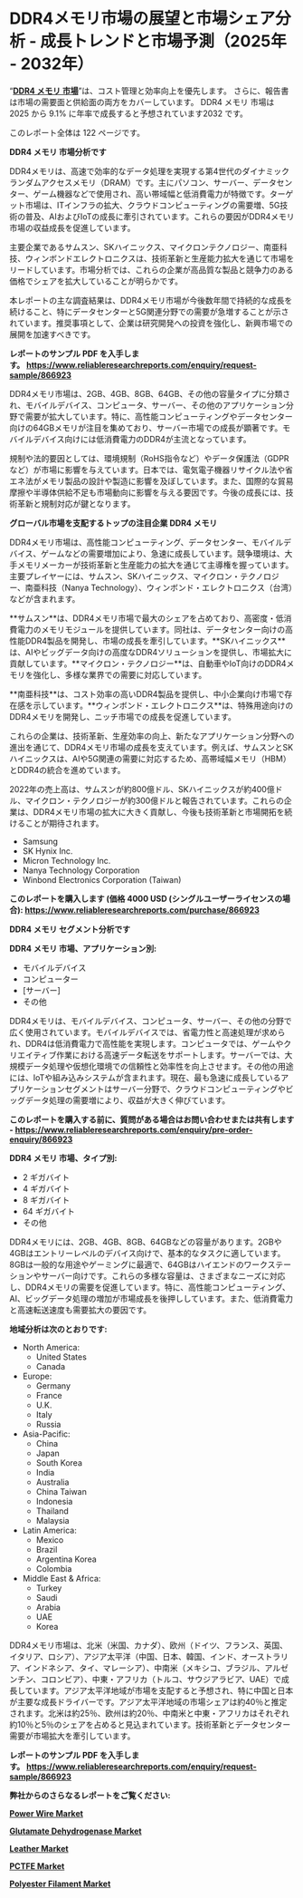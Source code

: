 <p><h1>DDR4メモリ市場の展望と市場シェア分析 - 成長トレンドと市場予測（2025年 - 2032年）</h1></p><p>&ldquo;<strong><a href="https://www.reliableresearchreports.com/ddr4-memory-r866923?utm_campaign=107&utm_medium=9&utm_source=Github&utm_content=ia&utm_term=25012025&utm_id=ddr4-memory">DDR4 メモリ 市場</a></strong>&rdquo;は、コスト管理と効率向上を優先します。 さらに、報告書は市場の需要面と供給面の両方をカバーしています。 DDR4 メモリ 市場は 2025 から 9.1% に年率で成長すると予想されています2032 です。</p>
<p>このレポート全体は 122 ページです。</p>
<p><strong>DDR4 メモリ 市場分析です</strong></p>
<p><p>DDR4メモリは、高速で効率的なデータ処理を実現する第4世代のダイナミックランダムアクセスメモリ（DRAM）です。主にパソコン、サーバー、データセンター、ゲーム機器などで使用され、高い帯域幅と低消費電力が特徴です。ターゲット市場は、ITインフラの拡大、クラウドコンピューティングの需要増、5G技術の普及、AIおよびIoTの成長に牽引されています。これらの要因がDDR4メモリ市場の収益成長を促進しています。</p><p>主要企業であるサムスン、SKハイニックス、マイクロンテクノロジー、南亜科技、ウィンボンドエレクトロニクスは、技術革新と生産能力拡大を通じて市場をリードしています。市場分析では、これらの企業が高品質な製品と競争力のある価格でシェアを拡大していることが明らかです。</p><p>本レポートの主な調査結果は、DDR4メモリ市場が今後数年間で持続的な成長を続けること、特にデータセンターと5G関連分野での需要が急増することが示されています。推奨事項として、企業は研究開発への投資を強化し、新興市場での展開を加速すべきです。</p></p>
<p><strong>レポートのサンプル PDF を入手します。&nbsp;<a href="https://www.reliableresearchreports.com/enquiry/request-sample/866923?utm_campaign=107&utm_medium=9&utm_source=Github&utm_content=ia&utm_term=25012025&utm_id=ddr4-memory">https://www.reliableresearchreports.com/enquiry/request-sample/866923</a></strong></p>
<p><p>DDR4メモリ市場は、2GB、4GB、8GB、64GB、その他の容量タイプに分類され、モバイルデバイス、コンピュータ、サーバー、その他のアプリケーション分野で需要が拡大しています。特に、高性能コンピューティングやデータセンター向けの64GBメモリが注目を集めており、サーバー市場での成長が顕著です。モバイルデバイス向けには低消費電力のDDR4が主流となっています。</p><p>規制や法的要因としては、環境規制（RoHS指令など）やデータ保護法（GDPRなど）が市場に影響を与えています。日本では、電気電子機器リサイクル法や省エネ法がメモリ製品の設計や製造に影響を及ぼしています。また、国際的な貿易摩擦や半導体供給不足も市場動向に影響を与える要因です。今後の成長には、技術革新と規制対応が鍵となります。</p></p>
<p><strong>グローバル市場を支配するトップの注目企業 DDR4 メモリ</strong></p>
<p><p>DDR4メモリ市場は、高性能コンピューティング、データセンター、モバイルデバイス、ゲームなどの需要増加により、急速に成長しています。競争環境は、大手メモリメーカーが技術革新と生産能力の拡大を通じて主導権を握っています。主要プレイヤーには、サムスン、SKハイニックス、マイクロン・テクノロジー、南亜科技（Nanya Technology）、ウィンボンド・エレクトロニクス（台湾）などが含まれます。</p><p>**サムスン**は、DDR4メモリ市場で最大のシェアを占めており、高密度・低消費電力のメモリモジュールを提供しています。同社は、データセンター向けの高性能DDR4製品を開発し、市場の成長を牽引しています。**SKハイニックス**は、AIやビッグデータ向けの高度なDDR4ソリューションを提供し、市場拡大に貢献しています。**マイクロン・テクノロジー**は、自動車やIoT向けのDDR4メモリを強化し、多様な業界での需要に対応しています。</p><p>**南亜科技**は、コスト効率の高いDDR4製品を提供し、中小企業向け市場で存在感を示しています。**ウィンボンド・エレクトロニクス**は、特殊用途向けのDDR4メモリを開発し、ニッチ市場での成長を促進しています。</p><p>これらの企業は、技術革新、生産効率の向上、新たなアプリケーション分野への進出を通じて、DDR4メモリ市場の成長を支えています。例えば、サムスンとSKハイニックスは、AIや5G関連の需要に対応するため、高帯域幅メモリ（HBM）とDDR4の統合を進めています。</p><p>2022年の売上高は、サムスンが約800億ドル、SKハイニックスが約400億ドル、マイクロン・テクノロジーが約300億ドルと報告されています。これらの企業は、DDR4メモリ市場の拡大に大きく貢献し、今後も技術革新と市場開拓を続けることが期待されます。</p></p>
<p><ul><li>Samsung</li><li>SK Hynix Inc.</li><li>Micron Technology Inc.</li><li>Nanya Technology Corporation</li><li>Winbond Electronics Corporation (Taiwan)</li></ul></p>
<p><strong>このレポートを購入します (価格 4000 USD (シングルユーザーライセンスの場合):&nbsp;<a href="https://www.reliableresearchreports.com/purchase/866923?utm_campaign=107&utm_medium=9&utm_source=Github&utm_content=ia&utm_term=25012025&utm_id=ddr4-memory">https://www.reliableresearchreports.com/purchase/866923</a></strong></p>
<p><strong>DDR4 メモリ セグメント分析です</strong></p>
<p><strong>DDR4 メモリ 市場、アプリケーション別:</strong></p>
<p><ul><li>モバイルデバイス</li><li>コンピューター</li><li>[サーバー]</li><li>その他</li></ul></p>
<p><p>DDR4メモリは、モバイルデバイス、コンピュータ、サーバー、その他の分野で広く使用されています。モバイルデバイスでは、省電力性と高速処理が求められ、DDR4は低消費電力で高性能を実現します。コンピュータでは、ゲームやクリエイティブ作業における高速データ転送をサポートします。サーバーでは、大規模データ処理や仮想化環境での信頼性と効率性を向上させます。その他の用途には、IoTや組み込みシステムが含まれます。現在、最も急速に成長しているアプリケーションセグメントはサーバー分野で、クラウドコンピューティングやビッグデータ処理の需要増により、収益が大きく伸びています。</p></p>
<p><strong>このレポートを購入する前に、質問がある場合はお問い合わせまたは共有します - <a href="https://www.reliableresearchreports.com/enquiry/pre-order-enquiry/866923?utm_campaign=107&utm_medium=9&utm_source=Github&utm_content=ia&utm_term=25012025&utm_id=ddr4-memory">https://www.reliableresearchreports.com/enquiry/pre-order-enquiry/866923</a></strong></p>
<p><strong>DDR4 メモリ 市場、タイプ別:</strong></p>
<p><ul><li>2 ギガバイト</li><li>4 ギガバイト</li><li>8 ギガバイト</li><li>64 ギガバイト</li><li>その他</li></ul></p>
<p><p>DDR4メモリには、2GB、4GB、8GB、64GBなどの容量があります。2GBや4GBはエントリーレベルのデバイス向けで、基本的なタスクに適しています。8GBは一般的な用途やゲーミングに最適で、64GBはハイエンドのワークステーションやサーバー向けです。これらの多様な容量は、さまざまなニーズに対応し、DDR4メモリの需要を促進しています。特に、高性能コンピューティング、AI、ビッグデータ処理の増加が市場成長を後押ししています。また、低消費電力と高速転送速度も需要拡大の要因です。</p></p>
<p><strong>地域分析は次のとおりです:</strong></p>
<p><ul>
    <li>
        North America:
        <ul>
            <li>United States</li>
            <li>Canada</li>
        </ul>
    </li>
    <li>
        Europe:
        <ul>
            <li>Germany</li>
            <li>France</li>
            <li>U.K.</li>
            <li>Italy</li>
            <li>Russia</li>
        </ul>
    </li>
    <li>
        Asia-Pacific:
        <ul>
            <li>China</li>
            <li>Japan</li>
            <li>South Korea</li>
            <li>India</li>
            <li>Australia</li>
            <li>China Taiwan</li>
            <li>Indonesia</li>
            <li>Thailand</li>
            <li>Malaysia</li>
        </ul>
    </li>
    <li>
        Latin America:
        <ul>
            <li>Mexico</li>
            <li>Brazil</li>
            <li>Argentina Korea</li>
            <li>Colombia</li>
        </ul>
    </li>
    <li>
        Middle East & Africa:
        <ul>
            <li>Turkey</li>
            <li>Saudi</li>
            <li>Arabia</li>
            <li>UAE</li>
            <li>Korea</li>
        </ul>
    </li>
    </ul></p>
<p><p>DDR4メモリ市場は、北米（米国、カナダ）、欧州（ドイツ、フランス、英国、イタリア、ロシア）、アジア太平洋（中国、日本、韓国、インド、オーストラリア、インドネシア、タイ、マレーシア）、中南米（メキシコ、ブラジル、アルゼンチン、コロンビア）、中東・アフリカ（トルコ、サウジアラビア、UAE）で成長しています。アジア太平洋地域が市場を支配すると予想され、特に中国と日本が主要な成長ドライバーです。アジア太平洋地域の市場シェアは約40％と推定されます。北米は約25％、欧州は約20％、中南米と中東・アフリカはそれぞれ約10％と5％のシェアを占めると見込まれています。技術革新とデータセンター需要が市場拡大を牽引しています。</p></p>
<p><strong>レポートのサンプル PDF を入手します。&nbsp;<a href="https://www.reliableresearchreports.com/enquiry/request-sample/866923?utm_campaign=107&utm_medium=9&utm_source=Github&utm_content=ia&utm_term=25012025&utm_id=ddr4-memory">https://www.reliableresearchreports.com/enquiry/request-sample/866923</a></strong></p>
<p><strong></strong></p>
<p><strong></strong></p>
<p><strong></strong></p>
<p><strong></strong></p>
<p><strong>弊社からのさらなるレポートをご覧ください:</strong></p>
<p><strong><p><a href="https://github.com/risingtrista99259/Market-Research-Report-List-1/blob/main/power-wire-market.md?utm_campaign=107&utm_medium=9&utm_source=Github&utm_content=ia&utm_term=25012025&utm_id=ddr4-memory">Power Wire Market</a></p><p><a href="https://github.com/petbigbeepjn/Market-Research-Report-List-1/blob/main/glutamate-dehydrogenase-market.md?utm_campaign=107&utm_medium=9&utm_source=Github&utm_content=ia&utm_term=25012025&utm_id=ddr4-memory">Glutamate Dehydrogenase Market</a></p><p><a href="https://github.com/birnbaumbulah0/Market-Research-Report-List-1/blob/main/leather-market.md?utm_campaign=107&utm_medium=9&utm_source=Github&utm_content=ia&utm_term=25012025&utm_id=ddr4-memory">Leather Market</a></p><p><a href="https://github.com/arionmp/Market-Research-Report-List-5/blob/main/pctfe-market.md?utm_campaign=107&utm_medium=9&utm_source=Github&utm_content=ia&utm_term=25012025&utm_id=ddr4-memory">PCTFE Market</a></p><p><a href="https://github.com/dmitriyvo6rog/Market-Research-Report-List-1/blob/main/polyester-filament-market.md?utm_campaign=107&utm_medium=9&utm_source=Github&utm_content=ia&utm_term=25012025&utm_id=ddr4-memory">Polyester Filament Market</a></p></strong></p>